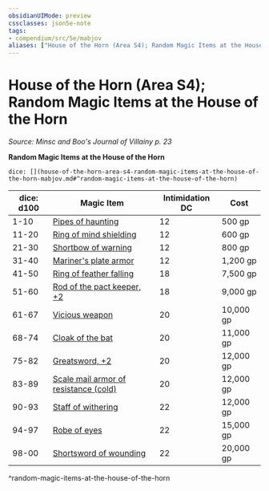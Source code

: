 ```yaml
---
obsidianUIMode: preview
cssclasses: json5e-note
tags:
- compendium/src/5e/mabjov
aliases: ["House of the Horn (Area S4); Random Magic Items at the House of the Horn"]
---
```

# House of the Horn (Area S4); Random Magic Items at the House of the Horn
*Source: Minsc and Boo's Journal of Villainy p. 23* 

**Random Magic Items at the House of the Horn**

`dice: [](house-of-the-horn-area-s4-random-magic-items-at-the-house-of-the-horn-mabjov.md#^random-magic-items-at-the-house-of-the-horn)`

| dice: d100 | Magic Item | Intimidation DC | Cost |
|------------|------------|-----------------|------|
| 1-10 | [Pipes of haunting](Mechanics/items/pipes-of-haunting.md) | 12 | 500 gp |
| 11-20 | [Ring of mind shielding](Mechanics/items/ring-of-mind-shielding.md) | 12 | 600 gp |
| 21-30 | [Shortbow of warning](Mechanics/items/weapon-of-warning.md) | 12 | 800 gp |
| 31-40 | [Mariner's plate armor](Mechanics/items/mariners-armor.md) | 12 | 1,200 gp |
| 41-50 | [Ring of feather falling](Mechanics/items/ring-of-feather-falling.md) | 18 | 7,500 gp |
| 51-60 | [Rod of the pact keeper, +2](Mechanics/items/2-rod-of-the-pact-keeper.md) | 18 | 9,000 gp |
| 61-67 | [Vicious weapon](Mechanics/items/vicious-weapon.md) | 20 | 10,000 gp |
| 68-74 | [Cloak of the bat](Mechanics/items/cloak-of-the-bat.md) | 20 | 11,000 gp |
| 75-82 | [Greatsword, +2](Mechanics/items/2-weapon.md) | 20 | 12,000 gp |
| 83-89 | [Scale mail armor of resistance (cold)](Mechanics/items/armor-of-cold-resistance.md) | 20 | 12,000 gp |
| 90-93 | [Staff of withering](Mechanics/items/staff-of-withering.md) | 22 | 12,000 gp |
| 94-97 | [Robe of eyes](Mechanics/items/robe-of-eyes.md) | 22 | 15,000 gp |
| 98-00 | [Shortsword of wounding](Mechanics/items/sword-of-wounding.md) | 22 | 20,000 gp |
^random-magic-items-at-the-house-of-the-horn